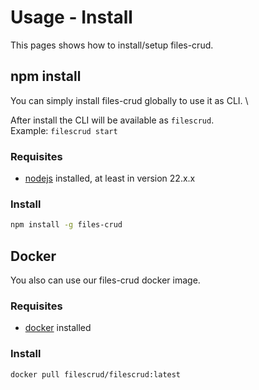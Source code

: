 # Usage - Install

This pages shows how to install/setup files-crud.

## npm install
You can simply install files-crud globally to use it as CLI. \

After install the CLI will be available as `filescrud`. \
Example: `filescrud start`

### Requisites
* [nodejs](https://nodejs.org/en) installed, at least in version 22.x.x

### Install
```sh
npm install -g files-crud
```

## Docker
You also can use our files-crud docker image.

### Requisites
* [docker](https://www.docker.com/) installed

### Install
```sh
docker pull filescrud/filescrud:latest
```
